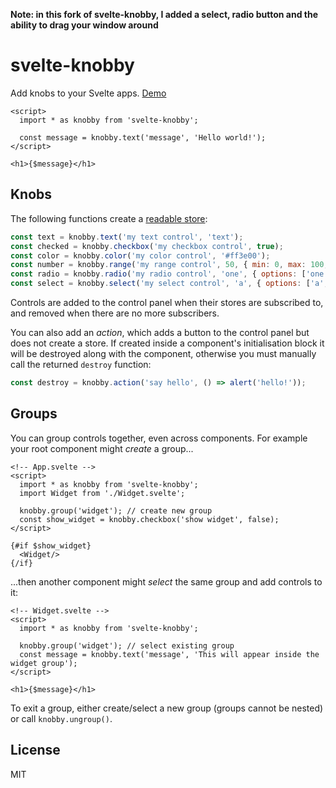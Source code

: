 **Note: in this fork of svelte-knobby, I added a select, radio button and the ability to drag your window around** 

# svelte-knobby

Add knobs to your Svelte apps. [Demo](https://svelte.dev/repl/85c0f69007524dd9a45a8bf72d2401ba)

```svelte
<script>
  import * as knobby from 'svelte-knobby';

  const message = knobby.text('message', 'Hello world!');
</script>

<h1>{$message}</h1>
```

## Knobs

The following functions create a [readable store](https://svelte.dev/tutorial/readable-stores):

```js
const text = knobby.text('my text control', 'text');
const checked = knobby.checkbox('my checkbox control', true);
const color = knobby.color('my color control', '#ff3e00');
const number = knobby.range('my range control', 50, { min: 0, max: 100, step: 1 });
const radio = knobby.radio('my radio control', 'one', { options: ['one','two','three'] });
const select = knobby.select('my select control', 'a', { options: ['a','b','c'] });
```

Controls are added to the control panel when their stores are subscribed to, and removed when there are no more subscribers.

You can also add an _action_, which adds a button to the control panel but does not create a store. If created inside a component's initialisation block it will be destroyed along with the component, otherwise you must manually call the returned `destroy` function:

```js
const destroy = knobby.action('say hello', () => alert('hello!'));
```

## Groups

You can group controls together, even across components. For example your root component might _create_ a group...

```svelte
<!-- App.svelte -->
<script>
  import * as knobby from 'svelte-knobby';
  import Widget from './Widget.svelte';

  knobby.group('widget'); // create new group
  const show_widget = knobby.checkbox('show widget', false);
</script>

{#if $show_widget}
  <Widget/>
{/if}
```

...then another component might _select_ the same group and add controls to it:

```svelte
<!-- Widget.svelte -->
<script>
  import * as knobby from 'svelte-knobby';

  knobby.group('widget'); // select existing group
  const message = knobby.text('message', 'This will appear inside the widget group');
</script>

<h1>{$message}</h1>
```

To exit a group, either create/select a new group (groups cannot be nested) or call `knobby.ungroup()`.

## License

MIT
